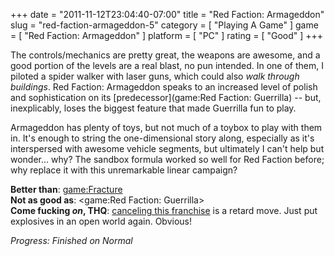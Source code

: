 +++
date = "2011-11-12T23:04:40-07:00"
title = "Red Faction: Armageddon"
slug = "red-faction-armageddon-5"
category = [ "Playing A Game" ]
game = [ "Red Faction: Armageddon" ]
platform = [ "PC" ]
rating = [ "Good" ]
+++

The controls/mechanics are pretty great, the weapons are awesome, and a good portion of the levels are a real blast, no pun intended.  In one of them, I piloted a spider walker with laser guns, which could also <i>walk through buildings</i>.  Red Faction: Armageddon speaks to an increased level of polish and sophistication on its [predecessor](game:Red Faction: Guerrilla) -- but, inexplicably, loses the biggest feature that made Guerrilla fun to play.

Armageddon has plenty of toys, but not much of a toybox to play with them in.  It's enough to string the one-dimensional story along, especially as it's interspersed with awesome vehicle segments, but ultimately I can't help but wonder... why?  The sandbox formula worked so well for Red Faction before; why replace it with this unremarkable linear campaign?

<b>Better than</b>: <game:Fracture>  
<b>Not as good as</b>: <game:Red Faction: Guerrilla>  
<b>Come fucking <i>on</i>, THQ</b>: <a href="http://www.joystiq.com/2011/07/27/red-faction-franchise-wont-continue-in-any-meaningful-way/">canceling this franchise</a> is a retard move.  Just put explosives in an open world again.  Obvious!

<i>Progress: Finished on Normal</i>